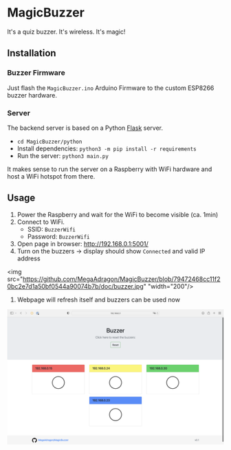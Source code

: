 # MagicBuzzer
It's a quiz buzzer. It's wireless. It's magic! 

## Installation
### Buzzer Firmware
Just flash the `MagicBuzzer.ino` Arduino Firmware to the custom ESP8266 buzzer hardware.

### Server
The backend server is based on a Python [Flask](https://flask.palletsprojects.com/en/2.2.x/) server.

- `cd MagicBuzzer/python`
- Install dependencies: `python3 -m pip install -r requirements`
- Run the server: `python3 main.py`

It makes sense to run the server on a Raspberry with WiFi hardware and host a WiFi hotspot from there.

## Usage
1. Power the Raspberry and wait for the WiFi to become visible (ca. 1min)
1. Connect to WiFi.
    - SSID: `BuzzerWifi`
    - Password: `BuzzerWifi`
1. Open page in browser: http://192.168.0.1:5001/
1. Turn on the buzzers -> display should show `Connected` and valid IP address

<img src="https://github.com/MegaAdragon/MagicBuzzer/blob/79472468cc11f20bc2e7d1a50bf0544a90074b7b/doc/buzzer.jpg" "width="200"/>

1. Webpage will refresh itself and buzzers can be used now

![webpage](https://github.com/MegaAdragon/MagicBuzzer/blob/79472468cc11f20bc2e7d1a50bf0544a90074b7b/doc/webpage.png)

